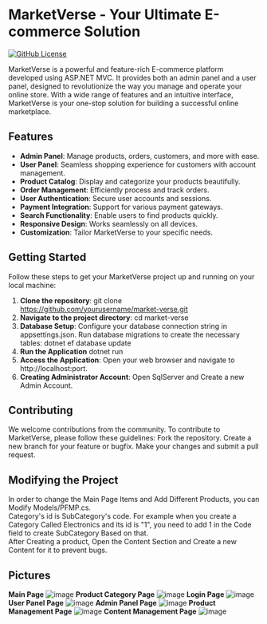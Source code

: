 # MarketVerse - Your Ultimate E-commerce Solution

[![GitHub License](https://img.shields.io/badge/license-MIT-blue.svg)](LICENSE)

MarketVerse is a powerful and feature-rich E-commerce platform developed using ASP.NET MVC. It provides both an admin panel and a user panel, designed to revolutionize the way you manage and operate your online store. With a wide range of features and an intuitive interface, MarketVerse is your one-stop solution for building a successful online marketplace.

## Features

- **Admin Panel**: Manage products, orders, customers, and more with ease.
- **User Panel**: Seamless shopping experience for customers with account management.
- **Product Catalog**: Display and categorize your products beautifully.
- **Order Management**: Efficiently process and track orders.
- **User Authentication**: Secure user accounts and sessions.
- **Payment Integration**: Support for various payment gateways.
- **Search Functionality**: Enable users to find products quickly.
- **Responsive Design**: Works seamlessly on all devices.
- **Customization**: Tailor MarketVerse to your specific needs.

## Getting Started

Follow these steps to get your MarketVerse project up and running on your local machine:

1. **Clone the repository**:
   git clone https://github.com/yourusername/market-verse.git
2. **Navigate to the project directory**:
  cd market-verse
3. **Database Setup**:
  Configure your database connection string in appsettings.json.
  Run database migrations to create the necessary tables:
  dotnet ef database update
4. **Run the Application**
  dotnet run
5. **Access the Application**:
Open your web browser and navigate to http://localhost:port.
6. **Creating Administrator Account**:
Open SqlServer and Create a new Admin Account.

## Contributing
We welcome contributions from the community. To contribute to MarketVerse, please follow these guidelines:
Fork the repository.
Create a new branch for your feature or bugfix.
Make your changes and submit a pull request.

## Modifying the Project
In order to change the Main Page Items and Add Different Products, you can Modify Models/PFMP.cs. 
<br/> 
Category's id is SubCategory's code. For example when you create a Category Called Electronics and its id is "1", you need to add 1 in the Code field to create SubCategory Based on that.
<br/>
After Creating a product, Open the Content Section and Create a new Content for it to prevent bugs.
## Pictures
**Main Page**
![image](https://github.com/Crisiroid/MarketVerse/assets/85690802/a7d46c08-7dff-4625-a8cc-3b10ddcddee3)
**Product Category Page**
![image](https://github.com/Crisiroid/MarketVerse/assets/85690802/3662d530-0299-445f-a25d-ef73cc14fed8)
**Login Page**
![image](https://github.com/Crisiroid/MarketVerse/assets/85690802/7e03f20e-f7b4-4497-ae69-afa7d749f4ca)
**User Panel Page**
![image](https://github.com/Crisiroid/MarketVerse/assets/85690802/252e3b3f-04f1-4af2-9940-60524586a350)
**Admin Panel Page**
![image](https://github.com/Crisiroid/MarketVerse/assets/85690802/de863cac-8fc5-4bed-a69e-2c9b22255e01)
**Product Management Page**
![image](https://github.com/Crisiroid/MarketVerse/assets/85690802/669ba851-2448-4a31-a9a1-00c5442a725b)
**Content Management Page**
![image](https://github.com/Crisiroid/MarketVerse/assets/85690802/05eb6475-73c6-4c7e-9381-d32dc22b0fc1)


